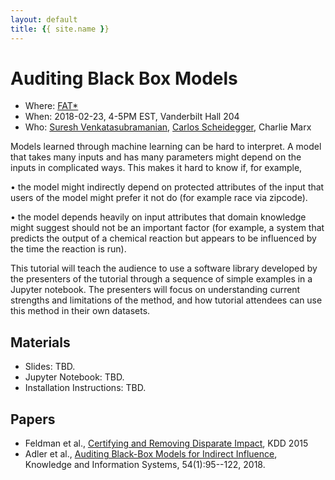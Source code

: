 ```yaml
---
layout: default
title: {{ site.name }}
---
```


# Auditing Black Box Models

* Where: [FAT*](https://www.fatconference.org/2018/program.html)
* When: 2018-02-23, 4-5PM EST, Vanderbilt Hall 204
* Who: [Suresh Venkatasubramanian](http://www.cs.utah.edu/~suresh), [Carlos Scheidegger](https://cscheid.net), Charlie Marx

Models learned through machine learning can be hard to interpret. A
model that takes many inputs and has many parameters might depend on
the inputs in complicated ways. This makes it hard to know if, for
example,

• the model might indirectly depend on protected attributes of the
input that users of the model might prefer it not do (for example race
via zipcode).

• the model depends heavily on input attributes that domain knowledge
might suggest should not be an important factor (for example, a system
that predicts the output of a chemical reaction but appears to be
influenced by the time the reaction is run).

This tutorial will teach the audience to use a software library
developed by the presenters of the tutorial through a sequence of
simple examples in a Jupyter notebook. The presenters will focus
on understanding current strengths and limitations of the method, and
how tutorial attendees can use this method in their own datasets.

## Materials

* Slides: TBD.
* Jupyter Notebook: TBD.
* Installation Instructions: TBD.

## Papers
<a name="papers"></a>
 
* Feldman et al., [Certifying and Removing Disparate Impact](https://dl.acm.org/citation.cfm?id=2783311), KDD 2015
* Adler et al., [Auditing Black-Box Models for Indirect Influence](https://link.springer.com/article/10.1007/s10115-017-1116-3), Knowledge and Information Systems, 54(1):95--122, 2018.
